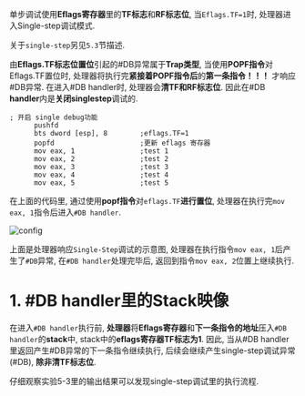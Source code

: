 
单步调试使用**Eflags寄存器**里的**TF标志**和**RF标志位**, 当`Eflags.TF=1`时, 处理器进入Single\-step调试模式. 

关于`single-step`另见`5.3`节描述. 

由**Eflags.TF标志位置位**引起的\#DB异常属于**Trap类型**, 当使用**POPF指令**对Eflags.TF置位时, 处理器将执行完**紧接着POPF指令后**的**第一条指令！！！** 才响应\#DB异常. 在进入\#DB handler时, 处理器会**清TF和RF标志位**. 因此在\#DB **handler**内是**关闭singlestep**调试的. 

```assembly
; 开启 single debug功能
      pushfd
      bts dword [esp], 8        ;eflags.TF=1
      popfd                     ;更新 eflags 寄存器
      mov eax, 1                ;test 1
      mov eax, 2                ;test 2
      mov eax, 3                ;test 3
      mov eax, 4                ;test 4
      mov eax, 5                ;test 5
```

在上面的代码里, 通过使用**popf指令**对`eflags.TF`**进行置位**, 处理器在执行完`mov eax, 1`指令后进入`#DB handler`. 

![config](./images/1.png)

上面是处理器响应`Single-Step`调试的示意图, 处理器在执行指令`mov eax, 1`后产生了`#DB`异常, 在`#DB handler`处理完毕后, 返回到指令`mov eax, 2`位置上继续执行. 

# 1. #DB handler里的Stack映像

在进入`#DB handler`执行前, **处理器**将**Eflags寄存器**和**下一条指令的地址**压入`#DB handler`的**stack**中, stack中的**eflags寄存器TF标志为1**. 因此, 当从\#DB handler里返回产生\#DB异常的下一条指令继续执行, 后续会继续产生single\-step调试异常(\#DB), **除非清TF标志位**. 

仔细观察实验5-3里的输出结果可以发现single\-step调试里的执行流程. 